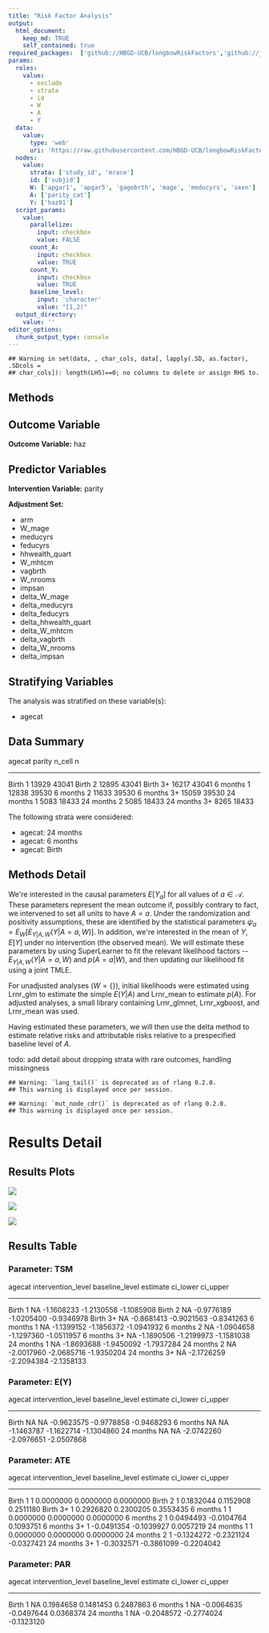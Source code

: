 ```yaml
---
title: "Risk Factor Analysis"
output: 
  html_document:
    keep_md: TRUE
    self_contained: true
required_packages:  ['github://HBGD-UCB/longbowRiskFactors','github://jeremyrcoyle/skimr@vector_types', 'github://tlverse/delayed']
params:
  roles:
    value:
      - exclude
      - strata
      - id
      - W
      - A
      - Y
  data: 
    value: 
      type: 'web'
      uri: 'https://raw.githubusercontent.com/HBGD-UCB/longbowRiskFactors/master/inst/sample_data/birthwt_data.rdata'
  nodes:
    value:
      strata: ['study_id', 'mrace']
      id: ['subjid']
      W: ['apgar1', 'apgar5', 'gagebrth', 'mage', 'meducyrs', 'sexn']
      A: ['parity_cat']
      Y: ['haz01']
  script_params:
    value:
      parallelize:
        input: checkbox
        value: FALSE
      count_A:
        input: checkbox
        value: TRUE
      count_Y:
        input: checkbox
        value: TRUE        
      baseline_level:
        input: 'character'
        value: "[1,2)"
  output_directory:
    value: ''
editor_options: 
  chunk_output_type: console
---
```







```
## Warning in set(data, , char_cols, data[, lapply(.SD, as.factor), .SDcols =
## char_cols]): length(LHS)==0; no columns to delete or assign RHS to.
```

## Methods
## Outcome Variable

**Outcome Variable:** haz

## Predictor Variables

**Intervention Variable:** parity

**Adjustment Set:**

* arm
* W_mage
* meducyrs
* feducyrs
* hhwealth_quart
* W_mhtcm
* vagbrth
* W_nrooms
* impsan
* delta_W_mage
* delta_meducyrs
* delta_feducyrs
* delta_hhwealth_quart
* delta_W_mhtcm
* delta_vagbrth
* delta_W_nrooms
* delta_impsan

## Stratifying Variables

The analysis was stratified on these variable(s):

* agecat

## Data Summary

agecat      parity    n_cell       n
----------  -------  -------  ------
Birth       1          13929   43041
Birth       2          12895   43041
Birth       3+         16217   43041
6 months    1          12838   39530
6 months    2          11633   39530
6 months    3+         15059   39530
24 months   1           5083   18433
24 months   2           5085   18433
24 months   3+          8265   18433


The following strata were considered:

* agecat: 24 months
* agecat: 6 months
* agecat: Birth



## Methods Detail

We're interested in the causal parameters $E[Y_a]$ for all values of $a \in \mathcal{A}$. These parameters represent the mean outcome if, possibly contrary to fact, we intervened to set all units to have $A=a$. Under the randomization and positivity assumptions, these are identified by the statistical parameters $\psi_a=E_W[E_{Y|A,W}(Y|A=a,W)]$.  In addition, we're interested in the mean of $Y$, $E[Y]$ under no intervention (the observed mean). We will estimate these parameters by using SuperLearner to fit the relevant likelihood factors -- $E_{Y|A,W}(Y|A=a,W)$ and $p(A=a|W)$, and then updating our likelihood fit using a joint TMLE.

For unadjusted analyses ($W=\{\}$), initial likelihoods were estimated using Lrnr_glm to estimate the simple $E(Y|A)$ and Lrnr_mean to estimate $p(A)$. For adjusted analyses, a small library containing Lrnr_glmnet, Lrnr_xgboost, and Lrnr_mean was used.

Having estimated these parameters, we will then use the delta method to estimate relative risks and attributable risks relative to a prespecified baseline level of $A$.

todo: add detail about dropping strata with rare outcomes, handling missingness



```
## Warning: `lang_tail()` is deprecated as of rlang 0.2.0.
## This warning is displayed once per session.
```

```
## Warning: `mut_node_cdr()` is deprecated as of rlang 0.2.0.
## This warning is displayed once per session.
```




# Results Detail

## Results Plots
![](/tmp/9e51100b-2e41-4348-b9e3-b12e1bd1206b/cf364035-a05d-4924-9e91-54552c0597db/REPORT_files/figure-html/plot_tsm-1.png)<!-- -->



![](/tmp/9e51100b-2e41-4348-b9e3-b12e1bd1206b/cf364035-a05d-4924-9e91-54552c0597db/REPORT_files/figure-html/plot_ate-1.png)<!-- -->



![](/tmp/9e51100b-2e41-4348-b9e3-b12e1bd1206b/cf364035-a05d-4924-9e91-54552c0597db/REPORT_files/figure-html/plot_par-1.png)<!-- -->

## Results Table

### Parameter: TSM


agecat      intervention_level   baseline_level      estimate     ci_lower     ci_upper
----------  -------------------  ---------------  -----------  -----------  -----------
Birth       1                    NA                -1.1608233   -1.2130558   -1.1085908
Birth       2                    NA                -0.9776189   -1.0205400   -0.9346978
Birth       3+                   NA                -0.8681413   -0.9021563   -0.8341263
6 months    1                    NA                -1.1399152   -1.1856372   -1.0941932
6 months    2                    NA                -1.0904658   -1.1297360   -1.0511957
6 months    3+                   NA                -1.1890506   -1.2199973   -1.1581038
24 months   1                    NA                -1.8693688   -1.9450092   -1.7937284
24 months   2                    NA                -2.0017960   -2.0685716   -1.9350204
24 months   3+                   NA                -2.1726259   -2.2094384   -2.1358133


### Parameter: E(Y)


agecat      intervention_level   baseline_level      estimate     ci_lower     ci_upper
----------  -------------------  ---------------  -----------  -----------  -----------
Birth       NA                   NA                -0.9623575   -0.9778858   -0.9468293
6 months    NA                   NA                -1.1463787   -1.1622714   -1.1304860
24 months   NA                   NA                -2.0742260   -2.0976651   -2.0507868


### Parameter: ATE


agecat      intervention_level   baseline_level      estimate     ci_lower     ci_upper
----------  -------------------  ---------------  -----------  -----------  -----------
Birth       1                    1                  0.0000000    0.0000000    0.0000000
Birth       2                    1                  0.1832044    0.1152908    0.2511180
Birth       3+                   1                  0.2926820    0.2300205    0.3553435
6 months    1                    1                  0.0000000    0.0000000    0.0000000
6 months    2                    1                  0.0494493   -0.0104764    0.1093751
6 months    3+                   1                 -0.0491354   -0.1039927    0.0057219
24 months   1                    1                  0.0000000    0.0000000    0.0000000
24 months   2                    1                 -0.1324272   -0.2321124   -0.0327421
24 months   3+                   1                 -0.3032571   -0.3861099   -0.2204042


### Parameter: PAR


agecat      intervention_level   baseline_level      estimate     ci_lower     ci_upper
----------  -------------------  ---------------  -----------  -----------  -----------
Birth       1                    NA                 0.1984658    0.1481453    0.2487863
6 months    1                    NA                -0.0064635   -0.0497644    0.0368374
24 months   1                    NA                -0.2048572   -0.2774024   -0.1323120
